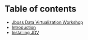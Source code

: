 # Table of contents

* [Jboss Data Virtualization Workshop](README.md)
* [Introduction](introduction.md)
* [Installing JDV](installing-jdv.md)


